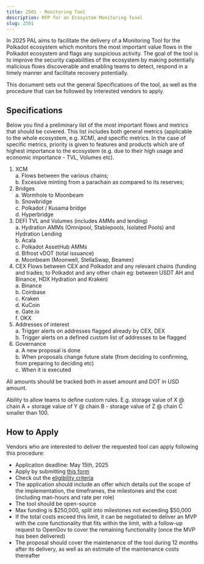 ```yaml
---
title: 2501 - Monitoring Tool
description: RFP for an Ecosystem Monitoring Toool
slug: 2501
---
```


In 2025 PAL aims to facilitate the delivery of a Monitoring Tool for the Polkadot ecosystem which monitors the most important value flows in the Polkadot ecosystem and flags any suspicious activity. The goal of the tool is to improve the security capabilities of the ecosystem by making potentially malicious flows discoverable and enabling teams to detect, respond in a timely manner and facilitate recovery potentially.

This document sets out the general Specifications of the tool, as well as the procedure that can be followed by interested vendors to apply.

## Specifications
Below you find a preliminary list of the most important flows and metrics that should be covered. This list includes both general metrics (applicable to the whole ecosystem, e.g. XCM), and specific metrics. In the case of specific metrics, priority is given to features and products which are of highest importance to the ecosystem (e.g. due to their high usage and economic importance - TVL, Volumes etc).

1. XCM  
    a. Flows between the various chains;  
    b. Excessive minting from a parachain as compared to its reserves;
2. Bridges  
    a. Wormhole to Moonbeam  
    b. Snowbridge  
    c. Polkadot / Kusama bridge  
    d. Hyperbridge  
3. DEFI TVL and Volumes (includes AMMs and lending)  
    a. Hydration AMMs (Omnipool, Stablepools, Isolated Pools) and Hydration Lending  
    b. Acala  
    c. Polkadot AssetHub AMMs  
    d. Bifrost vDOT (total issuance)  
    e. Moonbeam (Moonwell, StellaSwap, Beamex)  
4. CEX Flows between CEX and Polkadot and any relevant chains (funding and trades; to Polkadot and any other chain eg: between USDT AH and Binance, HDX Hydration and Kraken)  
    a. Binance  
    b. Coinbase  
    c. Kraken  
    d. KuCoin  
    e. Gate.io  
    f. OKX  
5. Addresses of interest    
    a. Trigger alerts on addresses flagged already by CEX, DEX  
    b. Trigger alerts on a defined custom list of addresses to be flagged  
6. Governance  
    a. A new proposal is done  
    b. When proposals change future state (from deciding to confirming, from preparing to deciding etc)  
    c. When it is executed  

All amounts should be tracked both in asset amount and DOT in USD amount.

Ability to allow teams to define custom rules. E.g. storage value of X @ chain A + storage value of Y @ chain B - storage value of Z @ chain C smaller than 100.

## How to Apply
Vendors who are interested to deliver the requested tool can apply following this procedure:
* Application deadline: May 15th, 2025  
* Apply by submitting [this form](https://docs.google.com/forms/d/e/1FAIpQLSdy1EecY64xCYPUMJDC37a8po7ECFHp94Ouxv_ctk9hxABxYA/viewform)
* Check out the [eligibility criteria](/funding/security_tooling)
* The application should include an offer which details out the scope of the implementation, the timeframes, the milestones and the cost (including man-hours and rate per role)  
* The tool should be open-source
* Max funding is $250,000, split into milestones not exceeding $50,000
* If the total costs exceed this limit, it can be negotiated to deliver an MVP with the core functionality that fits within the limit, with a follow-up request to OpenGov to cover the remaining functionality (once the MVP has been delivered)
* The proposal should cover the maintenance of the tool during 12 months after its delivery, as well as an estimate of the maintenance costs thereafter
